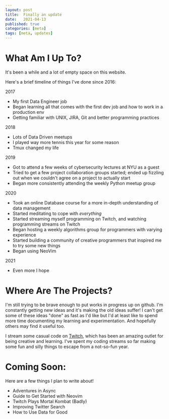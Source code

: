 ```yaml
---
layout: post
title:  Finally an update
date:   2021-04-13
published: true
categories: [meta]
tags: [meta, updates]
---
```


# What Am I Up To?
It's been a while and a lot of empty space on this website.

Here's a brief timeline of things I've done since 2016:

2017
- My first Data Engineer job
- Began learning all that comes with the first dev job and how to work in a production env
- Getting familiar with UNIX, JIRA, Git and better programming practices

2018
- Lots of Data Driven meetups
- I played way more tennis this year for some reason
- Tmux changed my life

2019
- Got to attend a few weeks of cybersecurity lectures at NYU as a guest
- Tried to get a few project collaboration groups started; ended up fizzling out when
  we couldn't agree on a project to actually start
- Began more consistently attending the weekly Python meetup group

2020
- Took an online Database course for a more in-depth understanding of data management
- Started meditating to cope with _everything_
- Started streaming myself programming on Twitch, and watching programming streams on Twitch
- Began hosting a weekly algorithms group for programmers with varying experience
- Started building a community of creative programmers that inspired me to try some new things
- Began using NeoVim

2021
- Even more I hope

# Where Are The Projects?
I'm still trying to be brave enough to put works in progress up on github.
I'm constantly getting new ideas and it's making the old ideas suffer!
I can't get some of these ideas "done" as fast as I'd like but I'd at least like to spend more time
documenting my learning and experimentation. And hopefully others may find it useful too.

I stream some casual code on [Twitch](www.twitch.tv/girlwithbox), which has been an amazing outlet for being creative and learning. I've spent my coding streams so far making some fun and silly things to escape from a not-so-fun year.

# Coming Soon:
Here are a few things I plan to write about!
- Adventures in Async
- Guide to Get Started with Neovim
- Twitch Plays Mortal Kombat (Badly)
- Improving Twitter Search
- How to Use Data for Good
